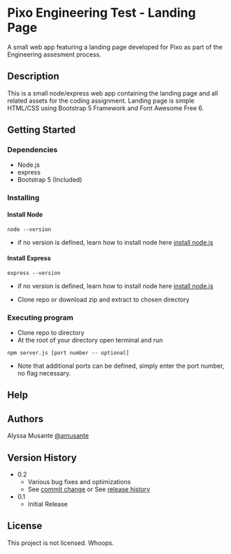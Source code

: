 # Pixo Engineering Test - Landing Page

A small web app featuring a landing page developed for Pixo as part of the Engineering assesment process.

## Description

This is a small node/express web app containing the landing page and all related assets for the coding assignment. Landing page is simple HTML/CSS using Bootstrap 5 Framework and Font Awesome Free 6.

## Getting Started

### Dependencies

* Node.js
* express
* Bootstrap 5 (Included)

### Installing

#### Install Node 
```
node --version
```
* if no version is defined, learn how to install node here [install node.js](https://nodejs.dev/learn/how-to-install-nodejs)

#### Install Express
```
express --version
```
* if no version is defined, learn how to install node here [install node.js](https://nodejs.dev/learn/how-to-install-nodejs)

* Clone repo or download zip and extract to chosen directory

### Executing program

* Clone repo to directory
* At the root of your directory open terminal and run
```
npm server.js [port number -- optional]
```
* Note that additional ports can be defined, simply enter the port number, no flag necessary.

## Help



## Authors

Alyssa Musante
[@amusante](https://twitter.com/CS_NerdGirl)

## Version History

* 0.2
    * Various bug fixes and optimizations
    * See [commit change]() or See [release history]()
* 0.1
    * Initial Release

## License

This project is not licensed. Whoops.